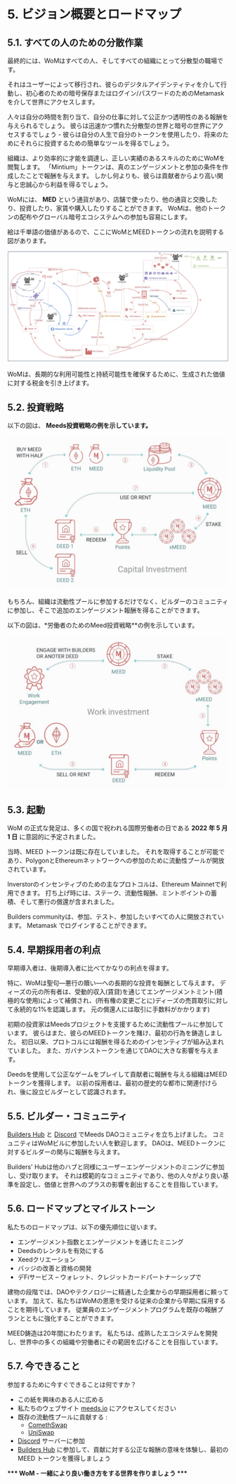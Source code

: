 # 5. ビジョン概要とロードマップ

## 5.1. すべての人のための分散作業

最終的には、WoMはすべての人、そしてすべての組織にとって分散型の職場です。

それはユーザーによって移行され、彼らのデジタルアイデンティティを介して行動し、初心者のための暗号保存またはログイン/パスワードのためのMetamaskを介して世界にアクセスします。

人々は自分の時間を割り当て、自分の仕事に対して公正かつ透明性のある報酬を与えられるでしょう。 彼らは迅速かつ慣れた分散型の世界と暗号の世界にアクセスするでしょう - 彼らは自分の人生で自分のトークンを使用したり、将来のためにそれらに投資するための簡単なツールを得るでしょう。

組織は、より効率的に才能を調達し、正しい実績のあるスキルのためにWoMを閲覧します。 「Mintium」トークンは、真のエンゲージメントと参加の条件を作成したことで報酬を与えます。 しかし何よりも、彼らは貢献者からより高い関与と忠誠心から利益を得るでしょう。

WoMには、 **MED** という通貨があり、店舗で使ったり、他の通貨と交換したり、投資したり、家賃や購入したりすることができます。 WoMは、他のトークンの配布やグローバル暗号エコシステムへの参加も容易にします。

絵は千単語の価値があるので、ここにWoMとMEEDトークンの流れを説明する図があります。

![WoM と Meeds フロー](en/img/wom-flows.png)

WoMは、長期的な利用可能性と持続可能性を確保するために、生成された価値に対する税金を引き上げます。


## 5.2. 投資戦略

以下の図は、 **Meeds投資戦略の例を示しています。**

![出資者向けMeeds投資戦略](en/img/invest-capital.png)

もちろん、組織は流動性プールに参加するだけでなく、ビルダーのコミュニティに参加し、そこで追加のエンゲージメント報酬を得ることができます。

以下の図は、*労働者のためのMeed投資戦略**の例を示しています。

![ワークホルダーのためのMeeds投資戦略](en/img/invest-work.png)

## 5.3. 起動

WoM の正式な発足は、多くの国で祝われる国際労働者の日である **2022 年 5 月 1 日** に意図的に予定されました。

当時、MEED トークンは既に存在していました。 それを取得することが可能であり、PolygonとEthereumネットワークへの参加のために流動性プールが開放されています。

Inverstorのインセンティブのための主なプロトコルは、Ethereum Mainnetで利用できます。 打ち上げ時には、ステーク、流動性報酬、ミントポイントの蓄積、そして悪行の償還が含まれました。

Builders communityは、参加、テスト、参加したいすべての人に開放されています。 Metamask でログインすることができます。

## 5.4. 早期採用者の利点

早期導入者は、後期導入者に比べてかなりの利点を得ます。

特に、WoMは聖句―悪行の贖い―への長期的な投資を報酬として与えます。 ディーズの元の所有者は、受動的収入(賃貸)を通じてエンゲージメントミント(積極的な使用)によって補償され、(所有権の変更ごとに)ディーズの売買取引に対して永続的な1%を認識します。 元の償還人には取引に手数料がかかります)

初期の投資家はMeedsプロジェクトを支援するために流動性プールに参加しています。 彼らはまた、彼らのMEEDトークンを賭け、最初の行為を鋳造しました。 初日以来、プロトコルには報酬を得るためのインセンティブが組み込まれていました。 また、ガバナンストークンを通じてDAOに大きな影響を与えます。

Deedsを使用して公正なゲームをプレイして貢献者に報酬を与える組織はMEEDトークンを獲得します。 以前の採用者は、最初の歴史的な都市に関連付けられ、後に設立ビルダーとして認識されます。


## 5.5. ビルダー・コミュニティ

[Builders Hub](builders.meeds.io) と [Discord](https://discord.com/invite/7d9Byf4Fz6) でMeeds DAOコミュニティを立ち上げました。 コミュニティはWoMビルに参加したい人を歓迎します。 DAOは、MEEDトークンに対するビルダーの関与に報酬を与えます。

Builders' Hubは他のハブと同様にユーザーエンゲージメントのミニングに参加し、受け取ります。 それは模範的なコミュニティであり、他の人々がより良い基準を設定し、価値と世界へのプラスの影響を創出することを目指しています。

## 5.6. ロードマップとマイルストーン

私たちのロードマップは、以下の優先順位に従います。

- エンゲージメント指数とエンゲージメントを通じたミニング
- Deedsのレンタルを有効にする
- Xeedクリエーション
- バッジの改善と資格の開発
- デFiサービス – ウォレット、クレジットカードパートナーシップで

建物の段階では、DAOやテクノロジーに精通した企業からの早期採用者に頼っています。 加えて、私たちはWoMの恩恵を受ける従来の企業から早期に採用することを期待しています。 従業員のエンゲージメントプログラムを既存の報酬プランとともに強化することができます。

MEED鋳造は20年間にわたります。 私たちは、成熟したエコシステムを開発し、世界中の多くの組織や労働者にその範囲を広げることを目指しています。

## 5.7. 今できること

参加するために今すぐできることは何ですか？

- この紙を興味のある人に広める
- 私たちのウェブサイト [meeds.io](https://www.meeds.io/) にアクセスしてください
- 既存の流動性プールに貢献する :
  - [ComethSwap](https://swap.cometh.io/)
  - [UniSwap](https://uniswap.org)
- [Discord](https://discord.com/invite/7d9Byf4Fz6) サーバーに参加
- [Builders Hub](https://meeds.io/builders) に参加して、貢献に対する公正な報酬の意味を体験し、最初の MEED トークンを獲得しましょう

**\*\*\* WoM - 一緒により良い働き方をする世界を作りましょう \*\*\***